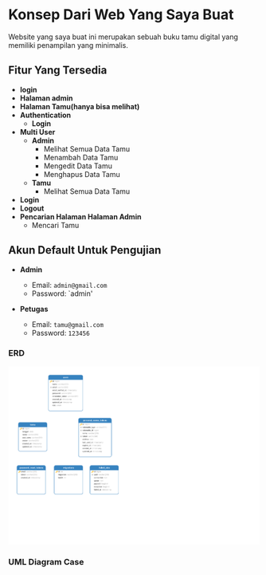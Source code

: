 # Konsep Dari Web Yang Saya Buat

Website yang saya buat ini merupakan sebuah buku tamu digital yang memiliki penampilan yang minimalis.

## Fitur Yang Tersedia

- **login**
- **Halaman admin**
- **Halaman Tamu(hanya bisa melihat)**
- **Authentication**
  - **Login**
- **Multi User**
  - **Admin**
    - Melihat Semua Data Tamu
    - Menambah Data Tamu
    - Mengedit Data Tamu
    - Menghapus Data Tamu
  - **Tamu**
    - Melihat Semua Data Tamu
- **Login**
- **Logout**
- **Pencarian Halaman Halaman Admin**
  - Mencari Tamu

## Akun Default Untuk Pengujian

- **Admin**
  - Email: `admin@gmail.com`
  - Password: `admin'
  
- **Petugas**
  - Email: `tamu@gmail.com`
  - Password: `123456`
  
### ERD
![ERD Diagram](https://github.com/Bimz258/tugas-ukk/raw/main/erd.png)

### UML Diagram Case

